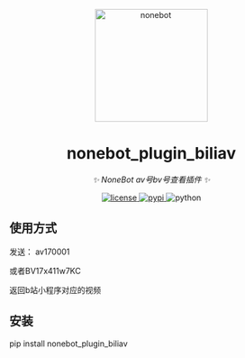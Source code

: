 <!--
 * @Author         : anlen123
 * @Date           : 2021-03-01 00:00:00
 * @LastEditors    : anlen123
 * @LastEditTime   : 2021-03-01 00:00:00
 * @Description    : None
 * @GitHub         : https://github.com/anlen123/nonebot_plugin_abbrreply
-->

<p align="center">
  <a href="https://v2.nonebot.dev/"><img src="https://raw.githubusercontent.com/nonebot/nonebot2/master/docs/.vuepress/public/logo.png" width="200" height="200" alt="nonebot"></a>
</p>

<div align="center">

# nonebot_plugin_biliav

_✨ NoneBot av号bv号查看插件 ✨_

</div>

<p align="center">
  <a href="https://raw.githubusercontent.com/cscs181/QQ-Github-Bot/master/LICENSE">
    <img src="https://img.shields.io/github/license/cscs181/QQ-Github-Bot.svg" alt="license">
  </a>
  <a href="https://pypi.python.org/pypi/nonebot-plugin-status">
    <img src="https://img.shields.io/pypi/v/nonebot-plugin-status.svg" alt="pypi">
  </a>
  <img src="https://img.shields.io/badge/python-3.7+-blue.svg" alt="python">
</p>

## 使用方式
发送：
av170001

或者BV17x411w7KC

返回b站小程序对应的视频

## 安装
pip install nonebot_plugin_biliav
